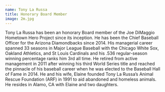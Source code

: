 ```yaml
---
name: Tony La Russa
title: Honorary Board Member
image: 2m.jpg
---
```


Tony La Russa has been an honorary Board member of the Joe DiMaggio Hometown Hero Project since its inception. He has been the Chief Baseball Officer for the Arizona Diamondbacks since 2014. His managerial career spanned 33 seasons in Major League Baseball with the Chicago White Sox, Oakland Athletics, and St Louis Cardinals and his .536 regular-season winning percentage ranks him 3rd all time. He retired from active management in 2011 after winning his third World Series title and reached the pinnacle of his baseball career when he was elected to the Baseball Hall of Fame in 2014. He and his wife, Elaine founded Tony La Russa’s Animal Rescue Foundation (ARF) in 1991 to aid abandoned and homeless animals. He resides in Alamo, CA with Elaine and two daughters.